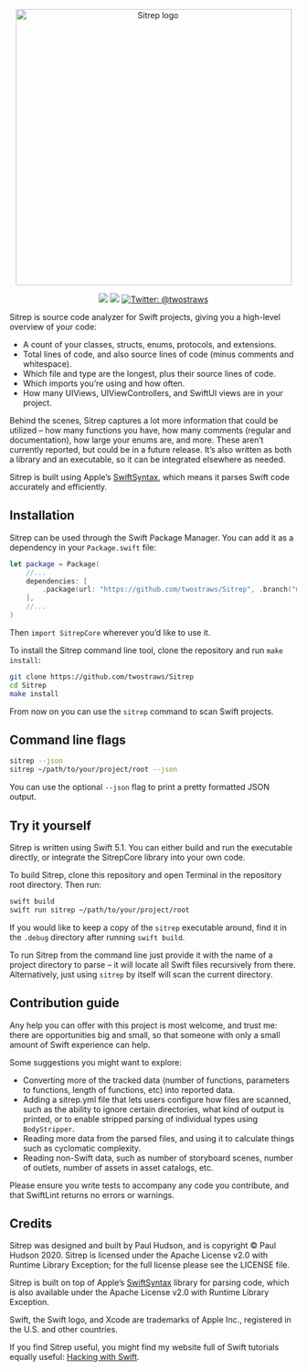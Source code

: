 <p align="center">
    <img src="https://www.hackingwithswift.com/files/sitrep/logo.png" alt="Sitrep logo" width="483" maxHeight="150" />
</p>

<p align="center">
    <img src="https://img.shields.io/badge/Swift-5.1-brightgreen.svg" />
    <img src="https://github.com/twostraws/Sitrep/workflows/Unittests/badge.svg"/>
    <a href="https://twitter.com/twostraws">
        <img src="https://img.shields.io/badge/Contact-@twostraws-lightgrey.svg?style=flat" alt="Twitter: @twostraws" />
    </a>
</p>

Sitrep is source code analyzer for Swift projects, giving you a high-level overview of your code:

- A count of your classes, structs, enums, protocols, and extensions.
- Total lines of code, and also source lines of code (minus comments and whitespace).
- Which file and type are the longest, plus their source lines of code.
- Which imports you’re using and how often.
- How many UIViews, UIViewControllers, and SwiftUI views are in your project.

Behind the scenes, Sitrep captures a lot more information that could be utilized – how many functions you have, how many comments (regular and documentation), how large your enums are, and more. These aren’t currently reported, but could be in a future release. It’s also written as both a library and an executable, so it can be integrated elsewhere as needed.

Sitrep is built using Apple’s [SwiftSyntax](https://github.com/apple/swift-syntax), which means it parses Swift code accurately and efficiently.


## Installation

Sitrep can be used through the Swift Package Manager. You can add it as a dependency in your `Package.swift` file:

```swift
let package = Package(
    //...
    dependencies: [
        .package(url: "https://github.com/twostraws/Sitrep", .branch("master"))
    ],
    //...
)
```

Then `import SitrepCore` wherever you’d like to use it.


To install the Sitrep command line tool, clone the repository and run `make install`:

```bash
git clone https://github.com/twostraws/Sitrep
cd Sitrep
make install
```

From now on you can use the `sitrep` command to scan Swift projects.

## Command line flags

```bash
sitrep --json
sitrep ~/path/to/your/project/root --json
```

You can use the optional `--json` flag to print a pretty formatted JSON output.


## Try it yourself

Sitrep is written using Swift 5.1. You can either build and run the executable directly, or integrate the SitrepCore library into your own code.

To build Sitrep, clone this repository and open Terminal in the repository root directory. Then run:

```bash
swift build
swift run sitrep ~/path/to/your/project/root
```

If you would like to keep a copy of the `sitrep` executable around, find it in the `.debug` directory after running `swift build`.

To run Sitrep from the command line just provide it with the name of a project directory to parse – it will locate all Swift files recursively from there. Alternatively, just using `sitrep` by itself will scan the current directory.


## Contribution guide

Any help you can offer with this project is most welcome, and trust me: there are opportunities big and small, so that someone with only a small amount of Swift experience can help.

Some suggestions you might want to explore:

- Converting more of the tracked data (number of functions, parameters to functions, length of functions, etc) into reported data.
- Adding a sitrep.yml file that lets users configure how files are scanned, such as the ability to ignore certain directories, what kind of output is printed, or to enable stripped parsing of individual types using `BodyStripper`.
- Reading more data from the parsed files, and using it to calculate things such as cyclomatic complexity.
- Reading non-Swift data, such as number of storyboard scenes, number of outlets, number of assets in asset catalogs, etc.

Please ensure you write tests to accompany any code you contribute, and that SwiftLint returns no errors or warnings.


## Credits

Sitrep was designed and built by Paul Hudson, and is copyright © Paul Hudson 2020. Sitrep is licensed under the Apache License v2.0 with Runtime Library Exception; for the full license please see the LICENSE file.

Sitrep is built on top of Apple’s [SwiftSyntax](https://github.com/apple/swift-syntax) library for parsing code, which is also available under the Apache License v2.0 with Runtime Library Exception.

Swift, the Swift logo, and Xcode are trademarks of Apple Inc., registered in the U.S. and other countries.

If you find Sitrep useful, you might find my website full of Swift tutorials equally useful: [Hacking with Swift](https://www.hackingwithswift.com).
